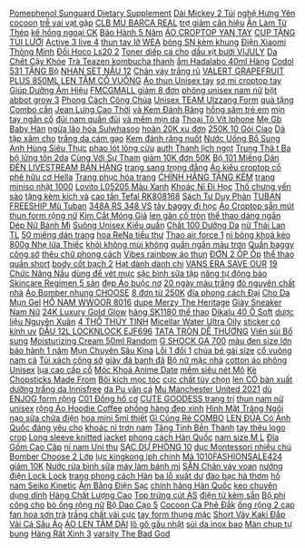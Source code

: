 [ Pomephenol Sunguard Dietary Supplement](https://cuahang1.github.io/p0/0/12/hang-chuan-date-xa-vien-uong-chong-nang-noi-sinh-chiet-xuat-luu-murad-pomephenol-sunguard-dietary-supplement-60v-mua-hang-online/) [ Dài Mickey 2 Túi](https://cuahang1.github.io/p0/2/172/do-bo-tay-ngan-quan-dai-mickey-2-tui-ao-lua-satin-cao-cap-40-58kg-nguyen-ngo-store-mua-hang-online/) [ nghệ Hưng Yên cocoon](https://cuahang1.github.io/p0/2/74/sua-rua-mat-nghe-hung-yen-cocoon-140ml-sang-min-da-thuan-chay-mua-hang-online/) [ trễ vai vạt gập](https://cuahang1.github.io/p0/2/710/san-ao-len-tre-vai-vat-gap-better-mua-hang-online/) [ CLB MU BARCA REAL](https://cuahang1.github.io/p0/2/165/sale-soc-ao-bong-da-dai-tay-cao-cap-cac-clb-mu-barca-real-juve-chelsea-arsenal-man-city-mua-hang-online/) [ trợ giảm cân hiệu](https://cuahang1.github.io/p0/1/803/-mua-hang-online/) [ Ăn Làm Từ Thép](https://cuahang1.github.io/p0/1/982/dua-an-lam-tu-thep-khong-gi-304-lt999-235cm-mua-hang-online/) [ kế hồng ngoại CK](https://cuahang1.github.io/p0/1/724/nhiet-ke-hong-ngoai-ck-t1502-da-nang-mau-moi-mua-hang-online/) [ Bảo Hành 5 Năm](https://cuahang1.github.io/p0/1/307/goi-massage-hong-ngoai-8-bi-2-chieu-cao-cap-chinh-hang-cong-nghe-nhat-ban-bao-hanh-5-nam-1-doi-1-trong-7-ngay-mua-hang-online/) [ ÁO CROPTOP YAN TAY](https://cuahang1.github.io/p0/0/703/ao-croptop-yan-tay-dai-form-rong-mua-hang-online/) [ CUP TẶNG TÚI LƯỚI](https://cuahang1.github.io/p0/2/11/qua-bong-da-so-5-mau-aff-cuptang-tui-luoikim-bom-doi-tat-dai-da-bong-mau-cam-mua-hang-online/) [ Active 3 live 4](https://cuahang1.github.io/p0/1/536/op-lung-vsmart-livestarjoy-2-plus-bee-1active-1joy1joy-1-plusstar-3-joy-3active-3live-4-star-4-star-5-mua-hang-online/) [ thun tay lỡ WEA](https://cuahang1.github.io/p0/0/29/ao-thun-tay-lo-wea-ao-phong-unisex-form-rong-mua-he-mua-hang-online/) [ bóng SN kèm khung](https://cuahang1.github.io/p0/0/684/set-bong-sn-kem-khung-tron-mua-hang-online/) [ Điện Xiaomi Thông Minh](https://cuahang1.github.io/p0/1/332/noi-com-dien-xiaomi-thong-minh-cao-tan-3l-4l-mua-hang-online/) [ Đổi Hoco Ls20 2](https://cuahang1.github.io/p0/0/660/jack-chuyen-doi-hoco-ls20-2-cong-lightning-mua-hang-online/) [ Toner diếp cá cho](https://cuahang1.github.io/p0/1/925/toner-mamonde-pore-clean-toner-diep-ca-cho-da-dau-250ml-mua-hang-online/) [ dầu xịt bưởi VIJULY](https://cuahang1.github.io/p0/1/919/ma-skamsale10-giam-10-don-200k-chinh-hang-tinh-dau-xit-buoi-vijuly-kich-moc-toc-ngan-rung-toc-mua-hang-online/) [ Da Chết Cậy Khóe](https://cuahang1.github.io/p0/0/619/cay-day-da-chet-cay-khoe-mong-mua-hang-online/) [ Trà Teazen kombucha thanh](https://cuahang1.github.io/p0/3/9/tra-teazen-kombucha-thanh-nhiet-giu-dang-cai-thien-suc-khoe-cua-han-quoc-mua-hang-online/) [ ẩm Hadalabo 40ml Hàng](https://cuahang1.github.io/p0/2/931/dung-dich-duong-am-hadalabo-40ml-hang-mau-lotion-hada-labo-mua-hang-online/) [ Codol 531 TẶNG Bộ](https://cuahang1.github.io/p0/1/721/xa-hang-tong-do-cat-toc-nam-codol-531-tang-bo-keo-cat-tia-chuyen-nghiep-phu-kien-mua-hang-online/) [ NHAN SET NẤU 12](https://cuahang1.github.io/p0/2/814/ma-skamsale10-giam-10-don-200k-set-che-tuyet-yen-duong-nhan-set-nau-12-15-chen-bep-cua-me-onici-mua-hang-online/) [ Chân váy trắng rũ](https://cuahang1.github.io/p0/2/201/maven-chan-vay-trang-ru-dang-dai-fire-skirt-mua-hang-online/) [ VALERT GRAPEFRUIT PLUS 850ML](https://cuahang1.github.io/p0/1/248/gia-tot-cap-dau-goi-xa-buoi-valert-grapefruit-plus-850ml-kich-thich-moc-toc-giam-gay-rung-mua-hang-online/) [ LEN TĂM CỔ VUÔNG](https://cuahang1.github.io/p0/3/135/ao-len-tam-co-vuong-tay-bong-mua-hang-online/) [ Áo thun Unisex tay](https://cuahang1.github.io/p0/1/909/ao-thun-unisex-tay-lo-yinxx-ao-phong-form-rong-atl145-mua-hang-online/) [ sơ mi croptop tay](https://cuahang1.github.io/p0/2/844/ao-so-mi-croptop-tay-phong-nu-m12-mua-hang-online/) [ Giúp Dưỡng Ẩm Hiệu](https://cuahang1.github.io/p0/0/181/hang-moi-ve-set-7-tinh-chat-tra-xanh-innisfree-giup-duong-am-hieu-qua-mua-hang-online/) [ FMCGMALL giảm 8 đơn](https://cuahang1.github.io/p0/2/336/ma-fmcgmall-giam-8-don-tu-250k-body-scrub-tay-te-bao-da-chet-body-beauty-buffet-scentio-avocado-350ml-mua-hang-online/) [ phông unisex nam nữ](https://cuahang1.github.io/p0/2/682/ao-thun-tay-lo-hustle-phong-unisex-nam-nu-cotton-100-4-chieu-cao-cap-jeu-damour-hustle-tm-mua-hang-online/) [ bột abbot grow 3](https://cuahang1.github.io/p0/1/175/sua-bot-abbot-grow-3-hop-900gr-mua-hang-online/) [ Phong Cách Công Chúa](https://cuahang1.github.io/p0/0/389/vuong-mien-nnjxd-phong-cach-cong-chua-elsa-anna-cho-be-mua-hang-online/) [ Unisex TEAM Ulzzang Form](https://cuahang1.github.io/p0/0/768/ao-thun-tay-dai-thu-dong-unisex-team-ulzzang-form-rong-mua-hang-online/) [ quà tặng Combo cần](https://cuahang1.github.io/p0/2/706/co-qua-tang-combo-can-cau-may-shimano-2-khuc-dac-mua-hang-online/) [ Jean Lưng Cao Thời](https://cuahang1.github.io/p0/2/198/ma-1010fashionsale1-giam-10k-don-50k-chan-vay-jean-lung-cao-thoi-trang-mua-he-moi-quyen-ru-cho-nu-mua-hang-online/) [ và Kem Đánh Răng](https://cuahang1.github.io/p0/2/47/bot-tay-trang-rang-va-kem-danh-rang-eucryl-chinh-hang-mua-hang-online/) [ hồng sâm trẻ em](https://cuahang1.github.io/p0/1/16/hong-sam-tre-em-korean-red-ginseng-kid-tonic-mua-hang-online/) [ mịn tay ngắn cổ](https://cuahang1.github.io/p0/1/701/ao-so-mi-dui-han-min-tay-ngan-co-vest-mua-hang-online/) [ đũi nam quần đũi](https://cuahang1.github.io/p0/1/126/quan-short-dui-nam-quan-dui-nam-cao-cap-xin-dep-mau-trang-den-mat-me-lung-thun-dang-the-thao-han-quoc-cao-cap-h2-mua-hang-online/) [ và mềm mịn da](https://cuahang1.github.io/p0/3/92/sua-duong-the-vaseline-mau-hong-heathy-white-duong-am-lam-sang-va-mem-min-da-725ml-india-mua-hang-online/) [ Thoại Tô Vít Iphone](https://cuahang1.github.io/p0/2/271/bo-to-vit-sua-dien-thoai-to-vit-iphone-25-dau-tien-loi-chat-luong-cao-mua-hang-online/) [ Mẹ Gb Baby Hàn](https://cuahang1.github.io/p0/2/344/tui-tru-sua-me-gb-baby-han-quoc-250ml-mua-hang-online/) [ ngừa lão hóa Sulwhasoo](https://cuahang1.github.io/p0/0/97/kem-duong-mat-ngan-ngua-lao-hoa-sulwhasoo-concentrated-ginseng-renewing-eye-cream-ex-20ml-mua-hang-online/) [ hoàn 20K xu đơn](https://cuahang1.github.io/p0/1/498/ma-toydec-hoan-20k-xu-don-50k-bo-hoa-trang-phu-thuy-ao-choang-tre-em-halloween-mua-hang-online/) [ 250K 10 Gói Ciao](https://cuahang1.github.io/p0/1/693/ma-1010fmcgsale1-giam-10-don-250k-10-goi-ciao-churu-sup-thuong-cho-meo-mua-hang-online/) [ Dả tập xăm cho](https://cuahang1.github.io/p0/2/20/da-da-tap-xam-cho-anh-em-tato-hoac-chi-em-phun-xam-freeship-mua-hang-online/) [ trắng da cám gạo](https://cuahang1.github.io/p0/1/419/xa-phong-trang-da-cam-gao-thai-lan-jam-rice-milk-soap-mua-hang-online/) [ Kem đánh răng nuốt](https://cuahang1.github.io/p0/1/674/kem-danh-rang-nuot-duoc-chicco-mua-hang-online/) [ Nước Uống Bổ Sung](https://cuahang1.github.io/p0/2/15/ma-fmcgmall-giam-8-don-tu-250k-hop-6-chai-nuoc-uong-bo-sung-collagen-innerb-glowshot-collagen-50mlx6-mua-hang-online/) [ Anh Hùng Siêu Thực](https://cuahang1.github.io/p0/0/810/bo-mo-hinh-captain-marvel-bo-suu-tap-6-nhan-vat-sieu-anh-hung-sieu-thuc-sieu-dep-mua-hang-online/) [ phao lót lông cừu](https://cuahang1.github.io/p0/2/806/ao-khoac-kids-cho-be-ao-phao-lot-long-cuu-kid-quang-chau-cao-cap-cho-be-mua-hang-online/) [ auth Thanh lịch ngọt](https://cuahang1.github.io/p0/2/131/ma-1010fmcgsale-giam-8-don-500k-son-duong-dior-addict-lip-glow-chuan-auth-thanh-lich-ngot-ngao-cuon-hut-mua-hang-online/) [ Trung Thâ t Ba](https://cuahang1.github.io/p0/0/397/lu-trung-that-bao-mua-hang-online/) [ bộ lửng tôn 2da](https://cuahang1.github.io/p0/1/123/do-bo-lung-ton-2da-45-70kg-mua-hang-online/) [ Cùng Với Sự Tham](https://cuahang1.github.io/p0/3/25/dia-xoai-su-dia-vuong-hoa-tiet-ke-soc-truc-cung-voi-su-tham-gia-cua-nhieu-dia-khac-mua-hang-online/) [ giảm 10K đơn 50K](https://cuahang1.github.io/p0/2/125/ma-1010fashionsale2293-giam-10k-don-50k-do-bo-pijama-phi-phoi-lua-dui-cao-cap-form-duoi-60kg-mua-hang-online/) [ Bộ 101 Miếng Dán](https://cuahang1.github.io/p0/2/435/bo-101-mieng-dan-trang-tri-hinh-nhom-nhac-bts-mua-hang-online/) [ ĐÈN LIVESTREAM BÁN HÀNG](https://cuahang1.github.io/p0/2/90/bao-hanh-12thden-livestream-ban-hang-chup-hinh-make-up-live-stream-makeup-trang-mua-hang-online/) [ trang sang trọng đẳng](https://cuahang1.github.io/p0/0/608/anh-that-dong-ho-nam-nu-dien-tu-gozid-a168-man-hinh-full-led-cam-ung-thoi-trang-sang-trong-dang-cap-full-box-mua-hang-online/) [ Áo kiểu croptop cổ](https://cuahang1.github.io/p0/0/212/ao-kieu-croptop-co-u-tweed-tay-ngan-chat-dep-mua-hang-online/) [ phê hữu cơ Hella](https://cuahang1.github.io/p0/3/59/tay-te-bao-chet-toan-than-ca-phe-huu-co-hella-beauty-500g-mua-hang-online/) [ Trang phục hóa trang](https://cuahang1.github.io/p0/1/206/trang-phuc-hoa-trang-chu-he-cho-be-mua-hang-online/) [ CHÍNH HÃNG TẶNG KÈM](https://cuahang1.github.io/p0/0/521/cap-goi-xa-gung-welaiya-chinh-hang-tang-kem-cap-mini-hang-chinh-hang-ct14-mua-hang-online/) [ trang miniso nhật 1000](https://cuahang1.github.io/p0/1/20/bong-tay-trang-miniso-nhat-1000-mieng-chin-hang-mua-hang-online/) [ Lovito L05205 Màu Xanh](https://cuahang1.github.io/p0/2/54/quan-short-the-thao-in-chu-lovito-l05205-mau-xanh-den-mua-hang-online/) [ Khoác Nỉ Đi Học](https://cuahang1.github.io/p0/1/240/xa-kho-ao-khoac-ni-di-hoc-xinh-xan-mua-hang-online/) [ Thố chưng yến sào](https://cuahang1.github.io/p0/2/599/tho-chung-yen-sao-su-trang-bat-trang-mua-hang-online/) [ tặng kèm kích và](https://cuahang1.github.io/p0/1/848/body-cot-u-spa-tang-kem-kich-va-muong-mua-hang-online/) [ cao tần Tefal RK808168](https://cuahang1.github.io/p0/1/998/noi-com-dien-cao-tan-tefal-rk808168-dung-tich-15l-thuong-hieu-phap-mua-hang-online/) [ Sách Tư Duy Phản](https://cuahang1.github.io/p0/1/380/sach-tu-duy-phan-bien-1980books-mua-hang-online/) [ TUBAN FREESHIP Mũ Tuban](https://cuahang1.github.io/p0/1/969/mu-tuban-freeship-mu-tuban-no-nho-sieu-xinh-cho-be-gai-mua-hang-online/) [ 348A RS 348 VS](https://cuahang1.github.io/p0/3/34/may-sui-khi-oxy-2-voi-sobo-348ars-348vs-348a-cho-ho-ca-be-ca-mua-hang-online/) [ tây baggy đi học](https://cuahang1.github.io/p0/0/634/quan-tay-baggy-di-hoc-nu-mau-xanh-den-cap-lung-cao-co-dia-quan-vai-hoc-sinh-day-day-cao-nu-cap-3-2-phoi-so-mi-di-h-mua-hang-online/) [ Áo Croptop sẵn mút](https://cuahang1.github.io/p0/2/89/ao-croptop-san-mut-nguc-mua-hang-online/) [ thun form rộng nữ](https://cuahang1.github.io/p0/0/169/ao-thun-form-rong-nu-mau-xanh-ao-phong-unisex-tay-lo-yinxx-atl948-mua-hang-online/) [Kìm Cắt Móng Giả](https://cuahang1.github.io/p0/2/992/kim-cat-mong-gia-mua-hang-online/) [ len gân cổ tròn](https://cuahang1.github.io/p0/0/557/ms002-ao-len-gan-co-tron-basic-mua-hang-online/) [ thể thao dáng ngắn](https://cuahang1.github.io/p0/1/847/quan-short-vien-dui-ka-closet-shorts-the-thao-dang-ngan-nang-dong-tre-trung-mau-den-ulzzang-hot-mua-hang-online/) [ Dép Nữ Bánh Mì](https://cuahang1.github.io/p0/0/906/2-mau-dep-nu-banh-mi-gau-noi-cuc-xinh-mua-hang-online/) [ Suông Unisex Kiểu quần](https://cuahang1.github.io/p0/0/77/quan-kaki-baggy-nam-nu-kaki-ong-suong-unisex-kieu-quan-kaki-den-va-trang-duc-hot-2021-mua-hang-online/) [ Chất 100 Dưỡng Da](https://cuahang1.github.io/p0/1/544/150ml-dau-dua-ep-lanh-nguyen-chat-100-duong-da-duong-toc-lam-dep-mua-hang-online/) [ nữ Thái Lan TL](https://cuahang1.github.io/p0/1/746/combo-10-quan-lot-nu-thai-lan-tl1715-form-to-mua-hang-online/) [ 50 miếng dán trang](https://cuahang1.github.io/p0/2/379/bo-50-mieng-dan-trang-tri-hoa-tiet-co-dien-mua-hang-online/) [ hoa ReNa tiểu thư](https://cuahang1.github.io/p0/1/362/vay-hoa-nhi-pha-co-ren-sang-chanh-dam-hoa-rena-tieu-thu-cuc-dep-mua-hang-online/) [ Thao air force 1](https://cuahang1.github.io/p0/2/979/full-box-bill-giay-sneaker-af1-trang-full-giay-the-thao-air-force-1-mau-trang-ban-dep-hot-hit-2021-mua-hang-online/) [ nỉ bông khoá kéo](https://cuahang1.github.io/p0/2/709/ao-khoac-ni-nam-nu-ao-hoodies-nam-nu-zip-ni-bong-khoa-keo-ullzang-h1-mua-hang-online/) [ 800g Nhẹ lửa Thiếc](https://cuahang1.github.io/p0/0/986/thiec-han-1ly-solder-wire-800g-nhe-luathiec-hanchi-han-mua-hang-online/) [ khói không mùi không](https://cuahang1.github.io/p0/2/393/nhang-nhien-khong-khoi-khong-mui-khong-hoa-chat-mua-hang-online/) [ quần ngắn màu trơn](https://cuahang1.github.io/p0/2/97/set-ao-croptop-2-day-quan-ngan-mau-tron-cho-nu-mua-hang-online/) [ Quần baggy công sở](https://cuahang1.github.io/p0/2/159/quan-baggy-cong-so-nu-vat-khuy-cap-cheo-cap-lech-cuc-ben-hongsale-xa-hang-mua-hang-online/) [ thêu chữ phong cách](https://cuahang1.github.io/p0/0/430/ao-khoac-bong-chay-theu-chu-phong-cach-co-dien-cho-nam-mua-hang-online/) [ Vibes rainbow áo thun](https://cuahang1.github.io/p0/0/997/ao-thun-sad-boiz-vibes-rainbow-ao-thun-tay-lo-unisex-mua-hang-online/) [ ĐƠN 2 ỐP Ốp](https://cuahang1.github.io/p0/2/91/freeship-don-2-op-op-lung-vsmart-live-vsmart-star-vsmart-bee-vsmart-bee-3-in-hinh-kute-dang-yeu-cao-cap-mua-hang-online/) [ thể thao quần short](https://cuahang1.github.io/p0/2/160/quan-dui-namflashsale-freeship-quan-the-thao-quan-short-nam-mem-min-khong-nhan-cam-ket-hang-y-hinh-mua-hang-online/) [ body cốt bạch 2](https://cuahang1.github.io/p0/1/939/anh-that-body-cot-bach-2-tang-chip-mua-hang-online/) [ Hạt dành dành chi](https://cuahang1.github.io/p0/0/713/hat-danh-danh-chi-tu-mua-hang-online/) [ VANS ERA SAVE OUR](https://cuahang1.github.io/p0/2/745/giay-vans-era-save-our-planet-mua-hang-online/) [ 19 Chức Năng Nấu](https://cuahang1.github.io/p0/1/877/cao-cap-noi-com-dien-cao-tan-19-chuc-nang-nau-an-dreamer-dr-ih15b-mau-den-mua-hang-online/) [ dùng để vét mực](https://cuahang1.github.io/p0/2/903/tam-tre-dung-de-vet-muc-vet-keo-mua-hang-online/) [ sặc bình sữa tập](https://cuahang1.github.io/p0/0/250/binh-sua-chong-sac-binh-sua-tap-bu-thuy-tinh-an-toan-ve-sinh-khang-khuan-mua-hang-online/) [ năng tự động bảo](https://cuahang1.github.io/p0/0/161/may-lam-banh-my-ranbem-135g-da-nang-tu-dong-bao-hanh-12-thang-mua-hang-online/) [ Skincare Regimen 5 sản](https://cuahang1.github.io/p0/0/706/bo-cham-soc-da-mat-suavecito-skincare-regimen-5-san-pham-mua-hang-online/) [ đẹp Áo buộc nơ](https://cuahang1.github.io/p0/1/234/ao-cot-giua-tay-ngan-chat-thun-gan-cuc-dep-ao-buoc-no-giua-nguc-croptop-cuc-sexy-mua-hang-online/) [ 20 ngày màu trắng](https://cuahang1.github.io/p0/2/144/ao-thun-tay-lo-form-rong-unisex-lalabeo-order-15-20-ngay-mau-trang-a018-mua-hang-online/) [ đỏ nguyên chất nhà](https://cuahang1.github.io/p0/2/995/bot-dau-do-nguyen-chat-nha-lam-1kg-mua-hang-online/) [Áo Bomber nhung CHOOSE](https://cuahang1.github.io/p0/0/415/ao-bomber-nhung-choose-mua-hang-online/) [ 8 đơn từ 250K](https://cuahang1.github.io/p0/2/88/ma-fmcgmall-giam-8-don-tu-250k-nuoc-can-bang-naturie-hatomugi-skin-conditioner-chiet-xuat-tu-cay-hat-y-di-500ml-mua-hang-online/) [ đĩa phong cách Đại](https://cuahang1.github.io/p0/0/894/set-bat-dia-phong-cach-dai-duong-mua-hang-online/) [ Cho Da Mụn Gel](https://cuahang1.github.io/p0/2/297/combo-eucerin-lam-sach-sau-cho-da-mun-gel-rua-mat-proacne-200ml-tay-trang-proacne-cleansing-water-200ml-mua-hang-online/) [ HỒ NAM WWOOR 8016](https://cuahang1.github.io/p0/0/63/dong-ho-nam-wwoor-8016-chinh-hang-mua-hang-online/) [ dupe Merzy The Heritage](https://cuahang1.github.io/p0/1/727/son-kem-li-maffick-vo-vang-ban-dupe-merzy-the-heritage-velvet-tint-mua-hang-online/) [ Giày Sneaker Nam Nữ](https://cuahang1.github.io/p0/2/971/giay-sneaker-nam-nu-q-classic-mau-trang-co-thap-mua-hang-online/) [ 24K Luxury Gold Glow](https://cuahang1.github.io/p0/2/491/tinh-chat-vang-24k-bergamo-sang-trong-ho-tro-cham-soc-duong-am-cho-da-hieu-qua-24k-luxury-gold-glow-ampoule110ml-mua-hang-online/) [ hãng SK1180 thể thao](https://cuahang1.github.io/p0/1/211/tang-vong-taydong-ho-nam-skmei-chinh-hang-sk1180-the-thao-nang-dong-fullbox-mua-hang-online/) [ Dikalu 40 Ô Soft](https://cuahang1.github.io/p0/1/849/bang-phan-mat-dikalu-40-o-soft-eye-shadow-mua-hang-online/) [ dược liệu Nguyên Xuân](https://cuahang1.github.io/p0/0/665/dau-goi-duoc-lieu-nguyen-xuan-xanh-mua-hang-online/) [ 4 THỐ THỦY TINH](https://cuahang1.github.io/p0/2/883/combo-4-tho-thuy-tinh-640ml-mua-hang-online/) [ Micellar Water Ultra Oily](https://cuahang1.github.io/p0/1/765/nuoc-lam-sach-sau-tay-trang-cho-da-dau-nhay-cam-la-roche-posay-micellar-water-ultra-oily-skin-400ml-mua-hang-online/) [ sticker có kính uv](https://cuahang1.github.io/p0/2/832/ban-si-mu-bao-hiem-nua-dau-cute-cao-cap-non-son-12-bo-sua-sticker-co-kinh-uv-phi-cong-phuot-doi-nu-tem-tai-gau-pikac-mua-hang-online/) [ DẦU 12L LOCKNLOCK EJF696](https://cuahang1.github.io/p0/1/600/lo-nuong-noi-chien-khong-dau-12l-locknlock-ejf696-hang-chinh-hang-mua-hang-online/) [ TATA TRÒN DỄ THƯƠNG](https://cuahang1.github.io/p0/1/535/mat-kinh-gia-can-ngo-tata-tron-de-thuong-kinh-thoi-trang-nam-nu-mau-moi-ah143-mua-hang-online/) [ Viên sủi Bổ sung](https://cuahang1.github.io/p0/3/31/vien-sui-bo-sung-vitamin-c-dr-frei-1000-mg-mua-hang-online/) [ Moisturizing Cream 50ml Random](https://cuahang1.github.io/p0/1/492/kem-duong-da-bt21-tn-pongdang-moisturizing-cream-50ml-random-character-mua-hang-online/) [ G SHOCK GA 700](https://cuahang1.github.io/p0/0/499/dong-ho-nam-g-shock-ga-700-1b-full-black-mau-truyen-thong-mua-hang-online/) [ màu đen size lớn](https://cuahang1.github.io/p0/2/214/khay-luc-binh-mau-den-size-lon-thanh-ly-mua-hang-online/) [ bảo hành 1 năm](https://cuahang1.github.io/p0/0/492/dong-ho-nam-day-nhua-casio-ae-1500-chinh-hang-bao-hanh-1-nam-pin-tron-doi-mua-hang-online/) [ Mụn Chuyên Sâu Kina](https://cuahang1.github.io/p0/0/11/kem-mun-chuyen-sau-kina-skin-mua-hang-online/) [ Lỗi 1 đổi 1](https://cuahang1.github.io/p0/2/863/chinh-hang-noi-com-dien-cao-tan-casper-ci-15rc01-15lit-thuong-hieu-thai-lan-loi-1-doi-1-bao-hanh-24-thang-mua-hang-online/) [ chúa bé gái size](https://cuahang1.github.io/p0/2/536/giay-cong-chua-be-gai-size-26-35-noi-bat-mua-hang-online/) [ cổ vuông nam cá](https://cuahang1.github.io/p0/3/64/ao-ba-lo-co-vuong-nam-ca-tinh-sa455-mua-hang-online/) [Túi xách công sở](https://cuahang1.github.io/p0/1/678/tui-xach-cong-so-mua-hang-online/) [ giày đá banh đã](https://cuahang1.github.io/p0/1/979/giay-nam-bong-da-giay-da-banh-da-khau-de-100-shop-thao-moc-hoa-tham-khao-bang-size-mua-hang-online/) [ Bộ nữ mặc nhà](https://cuahang1.github.io/p0/2/846/bo-nu-mac-nha-co-sen-ao-coc-quan-dui-chat-cotton-mem-min-du-size-tu-42-den-70kg-mua-hang-online/) [ cotton áo phông Unisex](https://cuahang1.github.io/p0/0/881/combo-mua-1-ao-tang-1-mu-tron-luoi-thoi-trang-ao-phong-moschino-chat-lieu-cotton-ao-phong-unisex-thoi-trang-mua-hang-online/) [ lụa cao cấp cổ](https://cuahang1.github.io/p0/2/75/bo-pizama-lua-cao-cap-co-sen-mua-hang-online/) [ Móc Khoá Anime Date](https://cuahang1.github.io/p0/1/792/moc-khoa-anime-date-a-live-treo-mua-hang-online/) [ mềm siêu nét Mô](https://cuahang1.github.io/p0/0/621/mo-hinh-zoro-29cm-nhua-mem-sieu-net-mo-hinh-onepice-mua-hang-online/) [ Kè Chopsticks Made From](https://cuahang1.github.io/p0/1/976/xanh-suot-dua-song-la-buong-la-ke-chopsticks-made-from-corypha-leaves-mua-hang-online/) [ Bôi kích mọc tóc](https://cuahang1.github.io/p0/0/562/boi-kich-moc-toc-sato-thao-duoc-nhat-ban-guu-mua-hang-online/) [ cực chất tùy chọn](https://cuahang1.github.io/p0/0/45/mo-hinh-luffy-zoro-sanji-ace-one-piece-cao-24cm-cuc-chat-tuy-chon-mau-mua-hang-online/) [ len CÓ bàn xuất](https://cuahang1.github.io/p0/0/319/quan-tat-len-co-ban-xuat-han-cho-be-tu-3-thang-6-tuoi-mua-hang-online/) [ dưỡng trắng da Innisfree](https://cuahang1.github.io/p0/0/284/kit-duong-trang-da-innisfree-2sp-mua-hang-online/) [ da Pu vân cá](https://cuahang1.github.io/p0/2/400/vi-dai-cao-cap-papu-vd12da-pu-van-ca-sau-sang-chanh-mua-hang-online/) [ Mu Manchester United 2021](https://cuahang1.github.io/p0/2/169/hang-thailand-super-bo-ao-bong-da-mu-manchester-united-2021-2022-chuan-thi-dau-mua-hang-online/) [ dù ENJOG form rộng](https://cuahang1.github.io/p0/0/335/ao-khoac-bomber-du-enjog-form-rong-2-lop-nam-nu-unisex-guvia-mua-hang-online/) [ C01 Đồng hồ cơ](https://cuahang1.github.io/p0/2/362/chinh-hang-c01-dong-ho-co-nam-winner-crystal-swiss-luxury-mua-hang-online/) [ CUTE GOODESS trang trí](https://cuahang1.github.io/p0/0/538/son-gel-thach-cute-goodess-trang-tri-cham-soc-mong-lam-nail-mua-hang-online/) [ thun nam nữ unisex](https://cuahang1.github.io/p0/0/321/ao-thun-nam-nu-unisex-tay-lo-form-rong-3079-ao-thun-form-rong-oversize-tron-cao-cap-hm1986-mua-hang-online/) [ rộng Áo Hoodie Coffee](https://cuahang1.github.io/p0/2/108/ao-sweater-ni-unisex-form-rong-ao-hoodie-coffee-nam-nu-phong-cach-ulzzang-wind-mua-hang-online/) [ phồng hàng đẹp xinh](https://cuahang1.github.io/p0/0/549/quan-shorts-nu-dap-noi-3d-xop-phong-hang-dep-xinh-xan-mua-hang-online/) [ Hình Mặt Trăng Ngôi](https://cuahang1.github.io/p0/3/2/den-ngu-3d-hinh-mat-trang-ngoi-sao-mua-hang-online/) [ nạo sữa chữa điện](https://cuahang1.github.io/p0/2/275/dung-cu-nao-sua-chua-dien-thoai-bang-thep-khong-gi-mua-hang-online/) [ hoa mini 5ml thiết](https://cuahang1.github.io/p0/2/87/lo-rong-dung-nuoc-hoa-mini-5ml-thiet-ke-nho-gon-tien-loi-mua-hang-online/) [ Gì Cũng Rẻ COMBO](https://cuahang1.github.io/p0/1/72/gi-cung-re-combo-set-trang-tri-sinh-nhat-cho-be-trai-be-gai-nhieu-mau-don-gian-de-lam-mua-hang-online/) [ LEN ĐỦA Có Ảnh](https://cuahang1.github.io/p0/1/627/ao-crt-dinh-nut-len-dua-co-anh-that-mua-hang-online/) [ Quốc đáng yêu cho](https://cuahang1.github.io/p0/2/840/ao-so-mi-phong-cach-han-quoc-dang-yeu-cho-nu-mua-hang-online/) [ khoác nỉ trơn nam](https://cuahang1.github.io/p0/2/522/ao-khoac-ni-tron-nam-nu-mua-hang-online/) [ Tăng Tính Bền Thành](https://cuahang1.github.io/p0/3/40/vitamin-c-500mg-vinaphar-tang-tinh-ben-thanh-mach-tang-suc-de-khang-cho-co-the-chai-100v-mua-hang-online/) [ tay thêu logo crop](https://cuahang1.github.io/p0/3/97/ao-croptop-thun-coc-tay-theu-logo-crop-top-ngan-tay-dang-suon-mia-ritta-baby-tee-a2089-anh-that-mua-hang-online/) [Long sleeve knitted jacket](https://cuahang1.github.io/p0/2/924/long-sleeve-knitted-jacket-mua-hang-online/) [ phong cách Hàn Quốc](https://cuahang1.github.io/p0/0/852/ao-co-lo-size-lon-in-chu-tieng-anh-phong-cach-han-quoc-thoi-trang-cho-nu-mua-hang-online/) [ nam size M L](https://cuahang1.github.io/p0/0/2/bo-do-the-thao-nam-size-m-l-xl-xxl-mua-hang-online/) [ Đĩa Gốm Cao Câp](https://cuahang1.github.io/p0/0/646/dia-gom-cao-cap-hoa-tiet-chim-mua-hang-online/) [ nỉ nam Uni thu](https://cuahang1.github.io/p0/0/98/bo-ni-nam-uni-thu-dong-2021-mua-hang-online/) [ SẠC DỰ PHÒNG 10](https://cuahang1.github.io/p0/0/359/pin-sac-du-phong-10000mah-sieu-cute-mua-hang-online/) [ dục Montessori nhiều chủ](https://cuahang1.github.io/p0/1/551/do-choi-ghep-hinh-noi-3d-bang-go-thong-minh-giao-duc-montessori-nhieu-chu-de-giup-be-sang-tao-va-phat-trien-tri-tue-mua-hang-online/) [ Bomber Choose 2 Lớp](https://cuahang1.github.io/p0/0/851/ao-bomber-choose-2-lop-anh-that-inyfashion-mua-hang-online/) [ lực kingkong iph chính](https://cuahang1.github.io/p0/1/355/sieu-kinh-cuong-luc-kingkong-iph-chinh-hang-wk-kingkong-sieu-ben-mua-hang-online/) [ Mã 1010FASHIONSALE424 giảm 10K](https://cuahang1.github.io/p0/1/891/ma-1010fashionsale424-giam-10k-don-50k-ao-bra-quay-cotton-tam-sieu-xinh-tam-2-day-mua-hang-online/) [ Nước rửa bình sữa](https://cuahang1.github.io/p0/0/237/da-ban-hon-20ksp-nuoc-rua-binh-sua-dnee-organic-600ml-mau-moi-2019-mua-hang-online/) [ máy làm bánh mì](https://cuahang1.github.io/p0/0/143/may-lam-banh-mi-panasonic-mua-hang-online/) [ SẴN Chân váy voan](https://cuahang1.github.io/p0/2/200/hang-san-chan-vay-voan-trang-midi-dang-dai-xep-ly-nhan-nhe-nhang-vintage-han-quoc-mua-hang-online/) [ nướng điện Lock Lock](https://cuahang1.github.io/p0/1/562/bep-nuong-dien-locklock-ejg232-mua-hang-online/) [ trang phong cách Hàn](https://cuahang1.github.io/p0/1/993/thang-go-decor-ke-chup-hinh-quan-ao-thoi-trang-phong-cach-han-huoc-mua-hang-online/) [ ba lỗ xuất dư](https://cuahang1.github.io/p0/1/245/ao-croptop-ba-lo-xuat-du-xin-mua-hang-online/) [ đào bạc hà thơm](https://cuahang1.github.io/p0/0/668/xit-thom-mieng-heyxi-xit-thom-mieng-vi-dao-bac-ha-thom-mat-15ml-hxtm3-mua-hang-online/) [ hồ nam Seiko Kinetic](https://cuahang1.github.io/p0/1/786/dong-ho-nam-seiko-kinetic-srn061p1-mua-hang-online/) [ Ấm Bằng Điện Sạc](https://cuahang1.github.io/p0/2/798/ao-khoac-dien-suoi-am-giu-nhiet-cuc-lau-ao-suoi-am-bang-dien-sac-usb-sieu-nhe-mua-hang-online/) [ chính hãng Hàn Quốc](https://cuahang1.github.io/p0/2/161/serum-cang-bong-duong-sang-posedo-idebenone-ampoule-20ml-tre-hoa-da-cao-cap-chinh-hang-han-quoc-phan-phoi-doc-quyen-mua-hang-online/) [ keo chuyên dụng dính](https://cuahang1.github.io/p0/0/583/bang-keo-chuyen-dung-dinh-bong-mua-hang-online/) [ Hàng Chất Lượng Cao](https://cuahang1.github.io/p0/0/705/quan-lot-nu-cotton-happy-girl-chat-min-hang-chat-luong-cao-duoc-chon-mau-mua-hang-online/) [ Top trứng cút AS](https://cuahang1.github.io/p0/1/581/top-trung-cut-as-hot-trend-mua-hang-online/) [ điện tử kèm sẵn](https://cuahang1.github.io/p0/0/425/nen-dien-tu-kem-san-pin-mua-hang-online/) [ Bộ phi công cho](https://cuahang1.github.io/p0/0/586/bo-phi-cong-cho-be-trai-monmonkid-mua-hang-online/) [ bò ống rộng nữ](https://cuahang1.github.io/p0/1/180/quan-bo-ong-rong-nu-freeship-quan-bo-jeans-cap-khuy-lech-ong-suong-mua-hang-online/) [ Bộ Dao Cạo 5](https://cuahang1.github.io/p0/0/172/bo-dao-cao-5-luoi-m5-magnum-mua-hang-online/) [ Cocoon Cà Phê Đắk](https://cuahang1.github.io/p0/3/48/tay-da-chet-body-cocoon-ca-phe-dak-lak-200ml-mua-hang-online/) [ ống rộng 2 cạp](https://cuahang1.github.io/p0/1/310/quan-ong-rong-2-cap-cuc-trend-2022-mua-hang-online/) [ fan hoa sơn trà](https://cuahang1.github.io/p0/2/725/mi-fan-hoa-son-tra-5d-mua-hang-online/) [ trắng chất vải cực](https://cuahang1.github.io/p0/1/416/ao-so-mi-thai-hoa-mau-trang-chat-vai-cuc-tot-mua-hang-online/) [ tay form thụng mặc](https://cuahang1.github.io/p0/1/797/ao-len-xop-dang-rong-fs-thun-khoet-co-dai-tay-form-thung-mac-thu-dong-3-mau-den-trang-hong-mua-hang-online/) [ Short Váy Kaki Đắp](https://cuahang1.github.io/p0/0/763/quan-short-vay-kaki-dap-cheo-ta-mua-hang-online/) [ Vải Cá Sấu Áo](https://cuahang1.github.io/p0/1/534/ao-polo-nam-mau-tron-den-navy-trang-the-thao-di-lam-vai-ca-sau-ao-thun-co-co-phong-form-vua-cao-cap-metrofit-mua-hang-online/) [ ÁO LEN TĂM DÀI](https://cuahang1.github.io/p0/1/798/ao-len-tam-dai-tay-co-tim-mua-hang-online/) [ lô gô gấu nhật](https://cuahang1.github.io/p0/2/14/ao-lo-go-gau-nhat-tay-dai-kt11-mua-hang-online/) [ sủi da inox bao](https://cuahang1.github.io/p0/1/174/cay-day-da-chet-sui-da-inox-bao-vang-mua-hang-online/) [ Màn chụp tự bung](https://cuahang1.github.io/p0/0/113/man-chup-tu-bung-dinh-vuong-chan-vien-co-video-hinh-that-mua-hang-online/) [ Hàng Rất Xinh 3](https://cuahang1.github.io/p0/0/554/mau-moi-gio-sat-dung-do-phu-kien-chup-anh-trang-tri-nha-va-cua-hang-rat-xinh-3-kich-co-mua-hang-online/) [ varsity The Bad God](https://cuahang1.github.io/p0/2/7/ao-khoac-bomber-varsity-the-bad-god-bmg-suede-mua-hang-online/) 